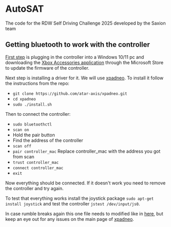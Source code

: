 # AutoSAT
The code for the RDW Self Driving Challenge 2025 developed by the Saxion team

## Getting bluetooth to work with the controller

[First step](https://wiki.archlinux.org/title/Gamepad#Xbox_Wireless_Controller_/_Xbox_One_Wireless_Controller) is plugging in the controller into a Windows 10/11 pc and downloading the [Xbox Accessories application](https://apps.microsoft.com/store/detail/xbox-accessories/9NBLGGH30XJ3?hl=en-us&gl=us) through the Microsoft Store to update the firmware of the controller.

Next step is installing a driver for it. We will use [xpadneo](https://github.com/atar-axis/xpadneo/). To install it follow the instructions from the repo:
* `git clone https://github.com/atar-axis/xpadneo.git`
* `cd xpadneo`
* `sudo ./install.sh`

Then to connect the controller:
* `sudo bluetoothctl`
* `scan on`
* Hold the pair button
* Find the address of the controller
* `scan off`
* `pair controller_mac` Replace controller_mac with the address you got from scan
* `trust controller_mac`
* `connect controller_mac`
* `exit`

Now everything should be connected. If it doesn't work you need to remove the controller and try again.

To test that everything works install the joystick package `sudo apt-get install joystick` and test the controller `jstest /dev/input/js0`.

In case rumble breaks again this one file needs to modified like in [here](https://github.com/atar-axis/xpadneo/commit/4a3a623b5facca8184e9070317fea03adc3a9e8f), but keep an eye out for any issues on the main page of [xpadneo](https://github.com/atar-axis/xpadneo/).
